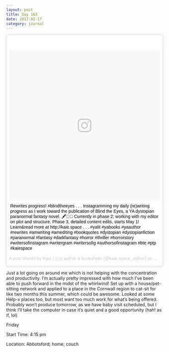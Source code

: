 ```yaml
---
layout: post
title: Day 163
date: 2017-02-17
category: journal
---
```


<blockquote class="instagram-media" data-instgrm-captioned data-instgrm-version="7" style=" background:#FFF; border:0; border-radius:3px; box-shadow:0 0 1px 0 rgba(0,0,0,0.5),0 1px 10px 0 rgba(0,0,0,0.15); margin: 1px; max-width:658px; padding:0; width:99.375%; width:-webkit-calc(100% - 2px); width:calc(100% - 2px);"><div style="padding:8px;"> <div style=" background:#F8F8F8; line-height:0; margin-top:40px; padding:50.0% 0; text-align:center; width:100%;"> <div style=" background:url(data:image/png;base64,iVBORw0KGgoAAAANSUhEUgAAACwAAAAsCAMAAAApWqozAAAABGdBTUEAALGPC/xhBQAAAAFzUkdCAK7OHOkAAAAMUExURczMzPf399fX1+bm5mzY9AMAAADiSURBVDjLvZXbEsMgCES5/P8/t9FuRVCRmU73JWlzosgSIIZURCjo/ad+EQJJB4Hv8BFt+IDpQoCx1wjOSBFhh2XssxEIYn3ulI/6MNReE07UIWJEv8UEOWDS88LY97kqyTliJKKtuYBbruAyVh5wOHiXmpi5we58Ek028czwyuQdLKPG1Bkb4NnM+VeAnfHqn1k4+GPT6uGQcvu2h2OVuIf/gWUFyy8OWEpdyZSa3aVCqpVoVvzZZ2VTnn2wU8qzVjDDetO90GSy9mVLqtgYSy231MxrY6I2gGqjrTY0L8fxCxfCBbhWrsYYAAAAAElFTkSuQmCC); display:block; height:44px; margin:0 auto -44px; position:relative; top:-22px; width:44px;"></div></div> <p style=" margin:8px 0 0 0; padding:0 4px;"> <a href="https://www.instagram.com/p/BQoyvRclaah/" style=" color:#000; font-family:Arial,sans-serif; font-size:14px; font-style:normal; font-weight:normal; line-height:17px; text-decoration:none; word-wrap:break-word;" target="_blank">Rewrites progress! #blindtheeyes . . . Instagramming my daily (re)writing progress as I work toward the publication of Blind the Eyes, a YA dystopian paranormal fantasy novel. 🖋📖✨ Currently in phase 2; working with my editor on plot and structure. Phase 3, detailed content edits, starts May 1! Learn&amp;read more at http://kaie.space . . . #yalit #yabooks #yaauthor #rewrites #amwriting #amediting #bookquotes #dystopian #dystopianfiction #paranormal #fantasy #darkfantasy #horror #thriller #horrorstory #writersofinstagram #writergram #writersofig #authorsofinstagram #bte #ptp #kaiespace</a></p> <p style=" color:#c9c8cd; font-family:Arial,sans-serif; font-size:14px; line-height:17px; margin-bottom:0; margin-top:8px; overflow:hidden; padding:8px 0 7px; text-align:center; text-overflow:ellipsis; white-space:nowrap;">A post shared by Kaie | 🇨🇦 author &amp; bookaholic (@kaie.space_author) on <time style=" font-family:Arial,sans-serif; font-size:14px; line-height:17px;" datetime="2017-02-18T03:11:32+00:00">Feb 17, 2017 at 7:11pm PST</time></p></div></blockquote>
<script async defer src="//platform.instagram.com/en_US/embeds.js"></script>

Just a lot going on around me which is not helping with the concentration and productivity. I’m actually pretty impressed with how much I’ve been able to push forward in the midst of the whirlwind! Set up with a house/pet-sitting network and applied to a place in the Cornwall region to cat-sit for like two months this summer, which could be awesome. Looked at some Help-x places too, but most want too much work for what’s being offered. Probably won’t produce tomorrow, as we have baby visit scheduled, but I think I’ll take the computer in case it’s quiet and a good opportunity (hah! as if, lol)

Friday

Start Time: 4:15 pm

Location: Abbotsford; home; couch
